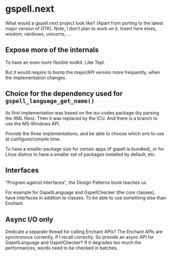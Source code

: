gspell.next
===========

What would a gspell.next project look like? (Apart from porting to the latest
major version of GTK). Note, I don't plan to work on it. Insert here elves,
wisdom, rainbows, unicorns, …

Expose more of the internals
----------------------------

To have an even more flexible toolkit. Like Tepl.

But it would require to bump the major/API version more frequently, when the
implementation changes.

Choice for the dependency used for `gspell_language_get_name()`
---------------------------------------------------------------

Its first implementation was based on the iso-codes package (by parsing the XML
files). Then it was replaced by the ICU. And there is a branch to use the
MS-Windows API.

Provide the three implementations, and be able to choose which one to use at
configure/compile time.

To have a smaller package size for certain apps (if gspell is bundled), or for
Linux distros to have a smaller set of packages installed by default, etc.

Interfaces
----------

"Program against interfaces", the Design Patterns book teaches us.

For example for GspellLanguage and GspellChecker (the core classes), have
interfaces in addition to classes. To be able to use something else than
Enchant.

Async I/O only
--------------

Dedicate a separate thread for calling Enchant APIs? The Enchant APIs are
synchronous currently, if I recall correctly. So provide an async API for
GspellLanguage and GspellChecker? If it degrades too much the performances,
words need to be checked in batches.
